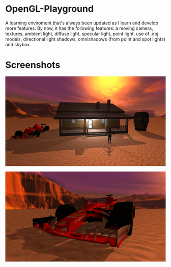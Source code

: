# OpenGL-Playground

A learning enviroment that's always been updated as I learn and develop more features. By now, it has the following features: a moving camera, textures, ambient light, diffuse light, specular light, point light, use of .obj models, directional light shadows, omnishadows (from point and spot lights) and skybox.

# Screenshots

![Screenshot 1](https://github.com/lucpena/OpenGL-Playground/blob/main/ss/opengl.png)

![Screenshot 2](https://github.com/lucpena/OpenGL-Playground/blob/main/ss/opengl2.png)
